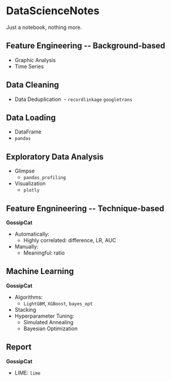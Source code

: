 # DataScienceNotes
Just a notebook, nothing more.

## Feature Engineering -- Background-based

- Graphic Analysis
- Time Series

## Data Cleaning

- Data Deduplication
  - ``recordlinkage`` ``googletrans``

## Data Loading

- DataFrame
 - ``pandas``

## Exploratory Data Analysis

- Glimpse
  - ``pandas_profiling``
- Visualization
  - ``plotly``

## Feature Engnineering -- Technique-based

**GossipCat**

- Automatically:
  - Highly correlated: difference, LR, AUC
- Manually: 
  - Meaningful: ratio
 
 ## Machine Learning
 
 **GossipCat**
 
 - Algorithms:
   - ``LightGBM``, ``XGBoost``, ``bayes_opt``
 - Stacking
 - Hyperparameter Tuning:
   - Simulated Annealing
   - Bayesian Optimization
 
 ## Report
 
 **GossipCat**
 
 - LIME: `lime`
